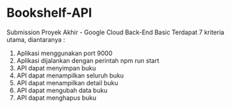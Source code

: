 # Bookshelf-API
Submission Proyek Akhir - Google Cloud Back-End Basic
Terdapat 7 kriteria utama, diantaranya :
1. Aplikasi menggunakan port 9000
2. Aplikasi dijalankan dengan perintah npm run start
3. API dapat menyimpan buku
4. API dapat menampilkan seluruh buku
5. API dapat menampilkan detail buku
6. API dapat mengubah data buku
7. API dapat menghapus buku
